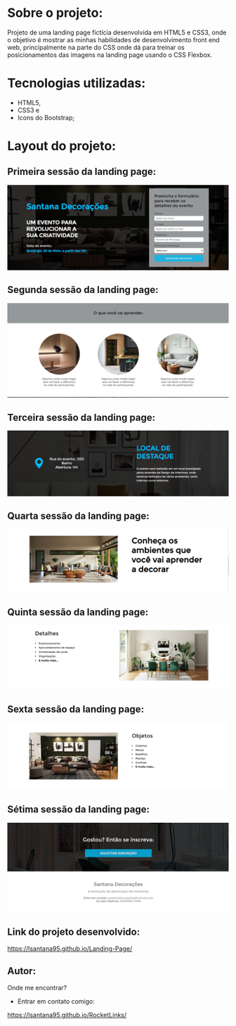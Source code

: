 # Sobre o projeto:

Projeto de uma landing page fictícia desenvolvida em HTML5 e CSS3, onde o objetivo é mostrar as minhas habilidades de desenvolvimento front end web, principalmente na parte do CSS onde dá para treinar os posicionamentos das imagens na landing page usando o CSS Flexbox.

# Tecnologias utilizadas:

- HTML5, 
- CSS3 e
- Icons do Bootstrap;

# Layout do projeto:

## Primeira sessão da landing page:

<img src="./img_project/Image_1.png">

## Segunda sessão da landing page:

<img src="./img_project/Image_2.png">

## Terceira sessão da landing page:

<img src="./img_project/Image_3.png">

## Quarta sessão da landing page:

<img src="./img_project/Image_4.png">

## Quinta sessão da landing page:

<img src="./img_project/Image_5.png">

## Sexta sessão da landing page:

<img src="./img_project/Image_6.png">

## Sétima sessão da landing page:

<img src="./img_project/Image_7.png">

## Link do projeto desenvolvido:

https://lsantana95.github.io/Landing-Page/

## Autor:

Onde me encontrar?

- Entrar em contato comigo:

https://lsantana95.github.io/RocketLinks/ 
